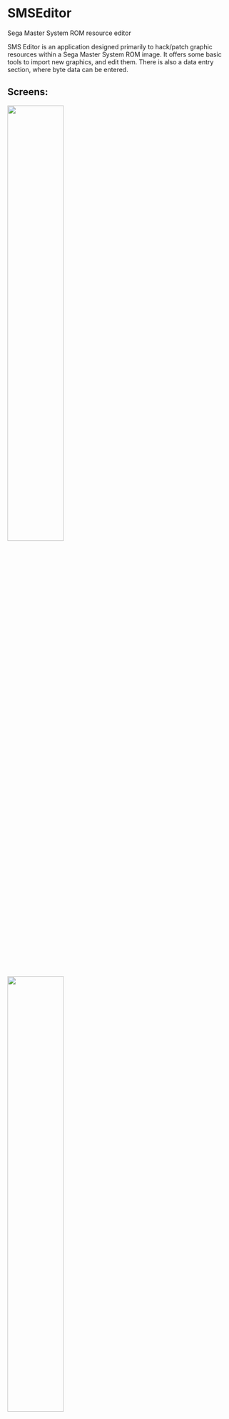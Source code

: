 # SMSEditor
Sega Master System ROM resource editor

SMS Editor is an application designed primarily to hack/patch graphic resources within a Sega Master System ROM image. It offers some basic tools to import new graphics, and edit them. There is also a data entry section, where byte data can be entered.

## Screens:
<img src="https://pyxosoft.com/projects/sms_editor/sms_editor_0001.png" width="50%" height="50%" />
<img src="https://pyxosoft.com/projects/sms_editor/sms_editor_0002.png" width="50%" height="50%" />
<img src="https://pyxosoft.com/projects/sms_editor/sms_editor_0003.png" width="50%" height="50%" />

## Crash course in SMS Editor by example:

What you will need:
* A ROM that you will be creating a hack of (Golden Axe)
* SMS Editor
* The project_file_example.zip file, referenced in the first release of SMS Editor

https://github.com/xfixium/SMSEditor/releases

Note: We will be using the Stage 1 graphics in the sprite folder, within the project_file_example.zip file.After downloading the file, in Windows, you can right click the .zip file, and then choose "Extract All..." to get to the resources within. The file contains image resources, a full .smsed project file of Golden Axe, for reference, and image resources.

<img src="https://pyxosoft.com/projects/sms_editor/example/sms_editor_example_0001.png" />
<img src="https://pyxosoft.com/projects/sms_editor/example/sms_editor_example_0002.png" />

Note: I will be using Emulicious for this example, I suggest getting the latest version for this example

Suggested tools:
* A decent graphics editor, like Gimp: 
https://www.gimp.org/

* An emulator, like Emulicious or Meka: 
https://emulicious.net/ 
https://www.smspower.org/meka/

* A ROM checker, to make sure your ROM is legit, before hacking it: 
https://www.smspower.org/maxim/Software/SMSChecker

* A hex editor, to look at the data at the byte level: 
http://frhed.sourceforge.net/en/

* A visual graphics data tool: 
http://jmimu.free.fr/mastertileconverter/

* A ROM patch application, Flips: 
https://www.smspower.org/Hacks/HowToUseBPSAndIPSPatchFiles

## Start:
SMS Editor can generate its own project files, but to start a new project, you will need to load the Sega Master System ROM you want to hack first.First start SMS Editor (Download it from https://github.com/xfixium/SMSEditor/releases), once open, click "File" at the top left, then click "Open ROM". The "Open ROM" file dialog box will display. From there, select your ROM (.sms) file. This will load the ROM into memory, and SMS Editor's UI will display.

<img src="https://pyxosoft.com/projects/sms_editor/example/sms_editor_example_0003.png" />

## Graphics:
SMS Editor is primarily a graphics editing tool for Sega Master System ROMs. But, before you can change anything in an existing ROM, we need to first define graphical building blocks common in all Sega Master System games. The three building blocks are; palettes, tilesets, and tilemaps. In this example we're going to define some graphics within SMS Editor, and then later edit them, and finally compile the changes into a hacked version of the ROM. Let's get started.

## Palettes:
Palettes are a collection of colors that the Master System uses when drawing graphics to the screen. The Master System has two palettes that it can use, the background palette, and the sprite palette. Each palette has 16 colors out of 64 total colors the Master System can use. The topic of palettes is quite detailed, and it won't be covered fully here. For more information about palettes, visit Maxim's thorough explanation of them here:

https://www.smspower.org/maxim/HowToProgram/Palette

So, our first step we're going to find a palette in a ROM to use for other graphic assets. After we've loaded our ROM into SMS Editor, as explained in the Start section, we're going to switch to Emulicious and load the same ROM into it. The game I'm using in this example is Golden Axe.

<img src="https://pyxosoft.com/projects/sms_editor/example/sms_editor_example_0004.png" />

Emulicious is a powerful tool and emulator, with a ton of features that we will make use of for simplicity's sake. Once Golden Axe has been started, proceed to the stage 1 screen. From there, we're going to click from the menu bar at the top, "Tools>>Palette Viewer". 

<img src="https://pyxosoft.com/projects/sms_editor/example/sms_editor_example_0005.png" />

The palette viewer window will appear. Emulicious displays the background palette on the top, and the sprite palette on the bottom. If we click the first color of the background palette, there will be a ROM address next to the section labeled, "Source:", click it, and you will open the memory editor. 

<img src="https://pyxosoft.com/projects/sms_editor/example/sms_editor_example_0006.png" />

The cursor will automatically be set in the ROM where that palette color is located. 

<img src="https://pyxosoft.com/projects/sms_editor/example/sms_editor_example_0007.png" />

To copy that position, right click the "Address:" section on the lower left corner of the window, then click "Copy Address". This will copy the address in hexadecimal format to the clipboard. If Emulicious doesn't have that option, your version may be out of date.

<img src="https://pyxosoft.com/projects/sms_editor/example/sms_editor_example_0008.png" />

Once we have the address, we're going to head back over to SMS Editor. Click the "Palettes" tab, and paste the address in the "Position (Hex)" field. 
Next, we're going to enter "Stage 1 BG" in the "Name" field. Then, we're going to set the "Length" field to 16, for 16 colors. Each color is a byte 
in the ROM, length is always in number of bytes. 

<img src="https://pyxosoft.com/projects/sms_editor/example/sms_editor_example_0009.png" />

Lastly, click the "Validate Palette" button, this will fetch the data from the loaded ROM, and bring it back if it is valid. If everything goes well, the palette will be updated with the colors that show up in Emulicious for the background palette. Once you've made sure the colors match (You can hover over each one to see their value on the palettes tab), click the "Save Palette" button to import the palette into your project. Nice, we now have our first palette from the game. 

<img src="https://pyxosoft.com/projects/sms_editor/example/sms_editor_example_0010.png" />

Next, click the "Tilesets" tab, and we're off to grab our next asset.

# Tilesets:
Tilesets, or tiles, are the raw pixel color information. A pixel is a number from 0 to 15, that directly represents the color index of the palette we just defined earlier. So a pixel that has a 1 for a value, would be the color white, based on our previous palette we got. Indexes always start at 0, so 1 is the second color in the background palette. For more information on tiles, visit Maxim's thorough explanation of them here:

https://www.smspower.org/maxim/HowToProgram/Tiles

To get Golden Axe's stage 1 tiles, we follow the same types of steps. Getting the starting address from Emulicious, and entering that address into SMS Editor. So, we go back to Emulicious, click "Tools>>Tile Viewer", which launches another window. 

<img src="https://pyxosoft.com/projects/sms_editor/example/sms_editor_example_0011.png" />

This window shows all the graphics that have been loaded from the ROM data, into video memory. If you hover the mouse over the graphics, portion, you can see information updating on the right side of the interface. We're interested in where the background tiles start. Which looks like tile index 128, so click that tile. If we again click the ROM location under "Pixel Source", we'll be taken to the location in the ROM where the tileset data starts, or is it? The data doesn't have enough zeros to be the right place. So let's try the next tile at tile index 129.

<img src="https://pyxosoft.com/projects/sms_editor/example/sms_editor_example_0012.png" />

Click the ROM location, and it looks like valid data. 

<img src="https://pyxosoft.com/projects/sms_editor/example/sms_editor_example_0013.png" />

Emulicious also highlights data in a certain color, to give a better indication on what the data might be. Most of the time it's spot on. 

<img src="https://pyxosoft.com/projects/sms_editor/example/sms_editor_example_0014.png" />

We right click and copy the address like last time, and paste it into SMS Editor under the "Position (Hex)" field again (Address CA78). We name the tileset "Stage 1" again, now all we need is the length, which again, is in bytes. In Emulicious, if we click the starting address, and drag downwards, it'll show the number of bytes being selected. We're going to do that until we are at the end of the tileset data. Again, Emulicious making this very easy, by color coding the byte values. Once at the end, take note of the number of bytes selected, and that's what we'll enter for the length of the tileset. 

<img src="https://pyxosoft.com/projects/sms_editor/example/sms_editor_example_0015.png" />

Just a note, one tile is 32 bytes, so make sure your length is divisible by 32 evenly, to be sure you're getting the exact amount of tile data, no more, no less. Of course SMS Editor will display more or less bytes, if you happen to get the wrong amount. The length should be 3968 bytes (3968 / 32 is 124 tiles total). Any more than that will look like a jumbled mess. We want to make sure we're not going further than the tile data. As we might accidentally overwrite something important.

<img src="https://pyxosoft.com/projects/sms_editor/example/sms_editor_example_0016.png" />

Click "Validate Tileset", to get the data from the ROM and display it on the screen. Does it look right? Is it over or under the tile count unevenly? 
These are the questions to ask yourself when you're searching for data. But if you mess up, you can always come back and adjust. After validating the 
tileset, it should say the number of tiles (124) on bottom status bar, next to "Tile Count". Click "Save Tileset", and we're done. 

<img src="https://pyxosoft.com/projects/sms_editor/example/sms_editor_example_0017.png" />

Congrats, we just defined our first tileset. Now we need that final graphical piece, the tilemap. So click the "Tilemaps" tab next.

## Tilemaps:
Tilemaps, much like a tileset pixel, uses a number to reference another graphical object. In a tileset, each pixel is a number pointing to a palette color. 
Well, with tilemaps, each tile is a number referencing a tile in a tileset. Each of these numbers tells the Master System's graphics processor, what tile 
to draw from the tileset. So a tilemap is a 2D grid of tiles, with a width and height. There are also special flags that can be set for each tile index. 
Like if it should be drawn flipped, or if it's drawn in front of a object in the game. More information from Maxim, here:

https://www.smspower.org/maxim/HowToProgram/Tilemap

Finally, we're going to get the tilemap data. Once again, using Emulicious. This time from the stage 1 screen, we're going to click on 
"Tools>>Tilemap Viewer", another window will display itself. 

<img src="https://pyxosoft.com/projects/sms_editor/example/sms_editor_example_0018.png" />

You'll see the current screen tiles drawn in it. Click the up most left corner tile. 

<img src="https://pyxosoft.com/projects/sms_editor/example/sms_editor_example_0019.png" />

Next to "Source Tile Index", click on the ROM location. Emulicious should get us close to the right location. 

<img src="https://pyxosoft.com/projects/sms_editor/example/sms_editor_example_0020.png" />

If we look at the values, they're pretty high. starting at 129 (81 in hex) for the first tile index. That's more than the stage 1 tileset has in tile count total (Remember the tileset had 124 tiles) Not to mention, a standard tilemap tile usually has another byte (2 bytes per tile), that holds the tile flags, and the rest of the tile index value. What gives?

<img src="https://pyxosoft.com/projects/sms_editor/example/sms_editor_example_0021.png" />

To explain this, and this isn't the case for every game, but Golden Axe does not use tile flags (Attributes) for most tilemaps, it only holds the tile 
index in its ROM, and that's it. Meaning it only uses 1 byte per tile, instead of 2. It can't use tile flipping, priority flag, etc.. etc.. (Look at 
Maxim's tilemap page for more info.) That also means that the maximum tile index is only 255. So, because of this, we need to make some adjustments when 
defining the tilemap. In SMS Editor, we have an "Offset" field that can simulate that the tilemap starts at Tile index 0. It does not write the offset value 
on ROM export. This is for visual and editing purposes only. Since technically, the tileset starts in graphics memory on the 128th tile, int the "Offset"
field, enter 128, to subtract the stored tile index back by 128, meaning the first tile starts at 0. 

In the "Position (Hex)" field, we're going to enter D9F8. In the "Name" field, enter Stage 1. We now need the width and height of the tilemap, in tiles. 
Sometimes this information is close to the tilemap data itself, but for this one, I think I found the data through other means. I don't recall 
how. I did find the right numbers however, so for the "Columns" field, enter 160, and for the "Rows" field, enter 24. That means our tilemap is 160 tiles 
wide, and 24 tiles high. The actual size in pixels is 1280 x 192. Since a tile is 8 x 8 pixels big, we just take the tilemap dimensions, and times them 
by 8 to get the actual size.  For the "Tileset" field, select our Stage 1 tileset, that we defined earlier.

<img src="https://pyxosoft.com/projects/sms_editor/example/sms_editor_example_0022.png" />

Lastly, for the "Background Palette", choose Stage 1 BG. Click "Validate Tilemap" and the stage should appear. Except wait a minute, it seems jumbled. 

<img src="https://pyxosoft.com/projects/sms_editor/example/sms_editor_example_0023.png" />

This is because the first blank tile is elsewhere in the ROM. Not next to the Stage 1 tileset data. Golden Axe places the empty tile in graphics memory, 
when the game is running, before the rest of the tileset data. So, to make up for this, and simulate a proceeding blank tile, just go back to the Stage 1 
tileset, and in the "Offset" field, enter a 1, then save it. This will pad the tileset with an empty tile, it will not write it back to the ROM on export. 
This is just so it looks right when viewing and editing it. 

<img src="https://pyxosoft.com/projects/sms_editor/example/sms_editor_example_0024.png" />
<img src="https://pyxosoft.com/projects/sms_editor/example/sms_editor_example_0025.png" />

Lastly, go back to the tilemap, it should update, and look like it does in the game.

<img src="https://pyxosoft.com/projects/sms_editor/example/sms_editor_example_0026.png" />

## Sprites:
Now that we have a palette, a tileset, and a tilemap, we have enough information to create a Sprite. The Sprite object can hold a background and sprite palette, and a collection of tilemaps. This can be put together in any way you see fit. The idea is to put together assets that are related to one another for optimized editing. While the Stage 1 graphics aren't the best example of this, there are other assets that benefit from putting them together in a Sprite. For instance, the walking animation of Ax Battler (Tarik) uses only one tileset, for many tilemaps. Editing those assets in a single place is more manageable. The graphics can be exported, worked on in an external editor like Gimp, and reimported. There is also no need to worry about keeping the image in 8 bit indexed mode, as the importer will match the colors of the target palette(s), or they can be assigned manually. So click on the Sprites tab, so we can define a sprite object.

On the sprite page, in the "Name" field, enter Stage 1. For the background palette, choose Stage 1 BG under the "Background Palette" drop down, and finally from the "Tilemap" drop down, select Stage 1 then click the "Add" button, to add it to the sprite's list of tilemaps. 

<img src="https://pyxosoft.com/projects/sms_editor/example/sms_editor_example_0027.png" />

Click "Save Sprite". We now have an asset that can be edited.

<img src="https://pyxosoft.com/projects/sms_editor/example/sms_editor_example_0028.png" />

## Sprite Edits:
Once we have created a sprite through the "Sprites" tab, it will be available on the "Sprite Edits" tab. Stage 1 should already be selected. There 
are a myriad of options, but the one we're focusing on is the "Import Sprite Graphics" button. What we want to accomplish is replacing the entire 
Stage 1 graphics, with something new. Before we do that however, we need to update the palette for our replacement graphics.

<img src="https://pyxosoft.com/projects/sms_editor/example/sms_editor_example_0029.png" />

Click "Edit Palettes", a window will appear with a list of all the palettes. 

<img src="https://pyxosoft.com/projects/sms_editor/example/sms_editor_example_0030.png" />

Select Stage 1 BG from the list. 

<img src="https://pyxosoft.com/projects/sms_editor/example/sms_editor_example_0031.png" />

We're going to change the palette to following colors: $05, $3F, $34, $03, $10, $01, $16, $2B, $00, $1A, $15, $2A, $04, $16, $01, $34. To do this, click on a color in the "Edit Palette" section, it should start blinking with a red outline. That means it's ready to be set. Now click on a color from the "Color Palette" section. It will replace the selected color. Once this has been done for all colors, close the window. It's worth noting, if you click outside the color palette colors, it will set the selected color to white.

<img src="https://pyxosoft.com/projects/sms_editor/example/sms_editor_example_0032.png" />

Once we close the Edit Palettes window, Stage 1 will look a little weird. This is because of the palette change. We're now going to update the graphics to match our palette changes.

<img src="https://pyxosoft.com/projects/sms_editor/example/sms_editor_example_0033.png" />

Click the "Import Sprite Graphics" button. 

<img src="https://pyxosoft.com/projects/sms_editor/example/sms_editor_example_0034.png" />

A window will display asking for the image that contains the new graphics (.png), select the Stage 1.png graphics (From the .zip file I linked to earlier), and the importer window will display. 

<img src="https://pyxosoft.com/projects/sms_editor/example/sms_editor_example_0035.png" />

Graphics Importer will give various compile options. The importer will automatically match the colors from the image, with the palettes assigned to the sprite. You can assign 
certain tiles to use the background or sprite tiles, if there's support for tile flags (Attributes). Since the tilemap doesn't support tile flags, we can just leave it pointing to the background palette. What we're concerned with primarily, is that the tiles being imported are less than or equal to the originals size. If not, the data will be truncated on write, unless the "Override Length" option is used. The "Override Length" option should only be used if you're sure you're not writing over something else, when the ROM is exported. SMS Editor truncates to the original size of the defined data, by default. If there is any issues with the import size, a warning will display on the bottom status bar. This is particularly helpful with assets that get compressed. If the import data is smaller than the original, SMS Editor pads the data with zeros to the original's data length.

<img src="https://pyxosoft.com/projects/sms_editor/example/sms_editor_example_0036.png" />

There's one last issue to resolve before importing the new graphics. The colors $34, $01, and $16 need to be up on the second half of the background 
palette. This can be easily done by clicking the color (It will blink with a red border), and then clicking the right arrow button, to move it to 
the right. 

<img src="https://pyxosoft.com/projects/sms_editor/example/sms_editor_example_0037.png" />

I do this, because of the way Golden Axe blends tiles. 

<img src="https://pyxosoft.com/projects/sms_editor/example/sms_editor_example_0038.png" />

Once done, click okay, and the new graphics have been imported.

<img src="https://pyxosoft.com/projects/sms_editor/example/sms_editor_example_0039.png" />

## Export:
Finally, we can take our new Stage 1, and export it to a newly hacked version of the original game. Click "File>>Create ROM (.sms)" and a dialog will display, where you can name and save the ROM where you like. 

<img src="https://pyxosoft.com/projects/sms_editor/example/sms_editor_example_0040.png" />
<img src="https://pyxosoft.com/projects/sms_editor/example/sms_editor_example_0041.png" />

Last thing to do is fire up your favorite SMS emulator, and give it a test. Notice how that palette change affected not only the stage graphics, but also the player and enemies. 

<img src="https://pyxosoft.com/projects/sms_editor/example/sms_editor_example_0042.png" />

You did it! If you like the results, you can create a patch from it, using Flips, as listed previously. If you'd like to see the whole project, you can go back into the project_file_example folder we unzipped previously, by starting up SMS Editor, then clicking File>>Open Project.

<img src="https://pyxosoft.com/projects/sms_editor/example/sms_editor_example_0043.png" />

Then select the golden_aex_tyris.smsed file to open it.

<img src="https://pyxosoft.com/projects/sms_editor/example/sms_editor_example_0044.png" />

The project will start the UI. Check out all the resources that have been defined and changed. You may use this project as a reference for your own hacking projects, or maybe your own version of Golden Axe. Have fun!

<img src="https://pyxosoft.com/projects/sms_editor/example/sms_editor_example_0045.png" />





